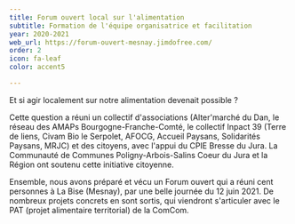 ```yaml
---
title: Forum ouvert local sur l'alimentation
subtitle: Formation de l'équipe organisatrice et facilitation
year: 2020-2021
web_url: https://forum-ouvert-mesnay.jimdofree.com/
order: 2
icon: fa-leaf
color: accent5

---
```

Et si agir localement sur notre alimentation devenait possible ?

Cette question a réuni un collectif d'associations (Alter'marché du Dan, le réseau des AMAPs Bourgogne-Franche-Comté, le collectif Inpact 39 (Terre de liens, Civam Bio le Serpolet, AFOCG, Accueil Paysans, Solidarités Paysans, MRJC) et des citoyens, avec l'appui du CPIE Bresse du Jura. La Communauté de Communes Poligny-Arbois-Salins Coeur du Jura et la Région ont soutenu cette initiative citoyenne.

Ensemble, nous avons préparé et vécu un Forum ouvert qui a réuni cent personnes  à La Bise (Mesnay), par une belle journée du 12 juin 2021. De nombreux projets concrets en sont sortis, qui viendront s'articuler avec le PAT (projet alimentaire territorial) de la ComCom.